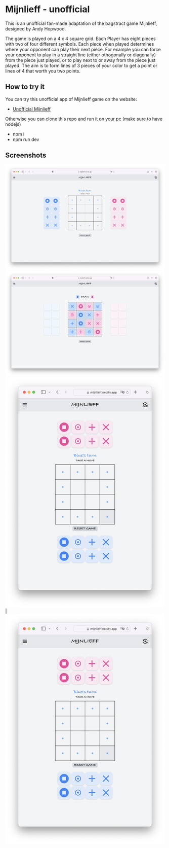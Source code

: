 # Mijnlieff - unofficial

This is an unofficial fan-made adaptation of the bagstract game Mijnlieff, designed by Andy Hopwood.

The game is played on a 4 x 4 square grid. Each Player has eight pieces with two of four different symbols.
Each piece when played determines where your opponent can play their next piece. For example you can force your 
opponent to play in a straight line (either othogonally or diagonally) from the piece just played, or to play
next to or away from the piece just played. The aim is to form lines of 3 pieces of your color to get a point
or lines of 4 that worth you two points.

## How to try it

You can try this unofficial app of Mijnlieff game on the website:
- [Unofficial Mijnlieff](https://mijnlieff.netlify.app)

Otherwise you can clone this repo and run it on your pc (make sure to have nodejs)
- npm i
- npm run dev

## Screenshots

![start-vs-ai-landscape](screenshots/start-vs-ai-landscape.png?raw=true "Beginning of a solo game vs AI")
![end-vs-ai-landscape](screenshots/end-vs-ai-landscape.png?raw=true "End of a solo game vs AI")
![start-vs-ai-portrait](screenshots/start-vs-ai-portrait.png?raw=true "Same beginning game (smaller device' screen)") | ![end-vs-ai-portrait](screenshots/start-vs-ai-portrait.png?raw=true "Same end game (smaller device' screen)")


